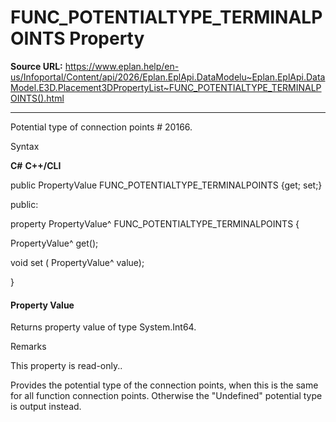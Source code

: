 # FUNC_POTENTIALTYPE_TERMINALPOINTS Property

**Source URL:** https://www.eplan.help/en-us/Infoportal/Content/api/2026/Eplan.EplApi.DataModelu~Eplan.EplApi.DataModel.E3D.Placement3DPropertyList~FUNC_POTENTIALTYPE_TERMINALPOINTS().html

---

Potential type of connection points # 20166.

Syntax

**C#**
**C++/CLI**


public PropertyValue FUNC_POTENTIALTYPE_TERMINALPOINTS {get; set;}

public:

property PropertyValue^ FUNC_POTENTIALTYPE_TERMINALPOINTS {

   PropertyValue^ get();

   void set (    PropertyValue^ value);

}


#### Property Value

Returns property value of type System.Int64.

Remarks

This property is read-only..

Provides the potential type of the connection points, when this is the same for all function connection points. Otherwise the "Undefined" potential type is output instead.
